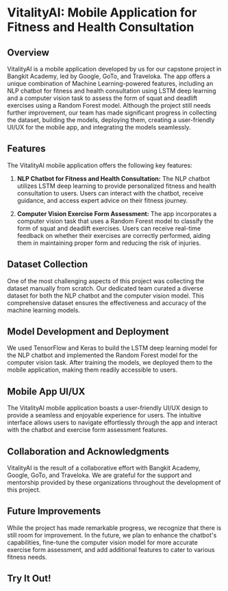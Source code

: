# VitalityAI: Mobile Application for Fitness and Health Consultation

## Overview

VitalityAI is a mobile application developed by us for our capstone project in Bangkit Academy, led by Google, GoTo, and Traveloka. The app offers a unique combination of Machine Learning-powered features, including an NLP chatbot for fitness and health consultation using LSTM deep learning and a computer vision task to assess the form of squat and deadlift exercises using a Random Forest model. Although the project still needs further improvement, our team has made significant progress in collecting the dataset, building the models, deploying them, creating a user-friendly UI/UX for the mobile app, and integrating the models seamlessly.

## Features

The VitalityAI mobile application offers the following key features:

1. **NLP Chatbot for Fitness and Health Consultation:** The NLP chatbot utilizes LSTM deep learning to provide personalized fitness and health consultation to users. Users can interact with the chatbot, receive guidance, and access expert advice on their fitness journey.

2. **Computer Vision Exercise Form Assessment:** The app incorporates a computer vision task that uses a Random Forest model to classify the form of squat and deadlift exercises. Users can receive real-time feedback on whether their exercises are correctly performed, aiding them in maintaining proper form and reducing the risk of injuries.

## Dataset Collection

One of the most challenging aspects of this project was collecting the dataset manually from scratch. Our dedicated team curated a diverse dataset for both the NLP chatbot and the computer vision model. This comprehensive dataset ensures the effectiveness and accuracy of the machine learning models.

## Model Development and Deployment

We used TensorFlow and Keras to build the LSTM deep learning model for the NLP chatbot and implemented the Random Forest model for the computer vision task. After training the models, we deployed them to the mobile application, making them readily accessible to users.

## Mobile App UI/UX

The VitalityAI mobile application boasts a user-friendly UI/UX design to provide a seamless and enjoyable experience for users. The intuitive interface allows users to navigate effortlessly through the app and interact with the chatbot and exercise form assessment features.

## Collaboration and Acknowledgments

VitalityAI is the result of a collaborative effort with Bangkit Academy, Google, GoTo, and Traveloka. We are grateful for the support and mentorship provided by these organizations throughout the development of this project.

## Future Improvements

While the project has made remarkable progress, we recognize that there is still room for improvement. In the future, we plan to enhance the chatbot's capabilities, fine-tune the computer vision model for more accurate exercise form assessment, and add additional features to cater to various fitness needs.

## Try It Out!
